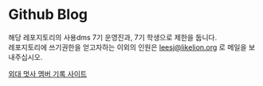 Github Blog
===

해당 레포지토리의 사용dms 7기 운영진과, 7기 학생으로 제한을 둡니다.  
레포지토리에 쓰기권한을 얻고자하는 이외의 인원은 leesj@likelion.org 로 메일을 보내주십시오.

[외대 멋사 멤버 기록 사이트](https://memberhufslion.herokuapp.com/)
